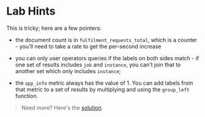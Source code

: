 # Lab Hints

This is tricky; here are a few pointers:

- the document count is in `fulfilment_requests_total`, which is a counter - you'll need to take a rate to get the per-second increase

- you can only user operators queries if the labels on both sides match - if one set of results includes `job` and `instance`, you can't join that to another set which only includes `instance`;

- the `app_info` metric always has the value of 1. You can add labels from that metric to a set of results by multiplying and using the `group_left` function.

> Need more? Here's the [solution](solution.md).